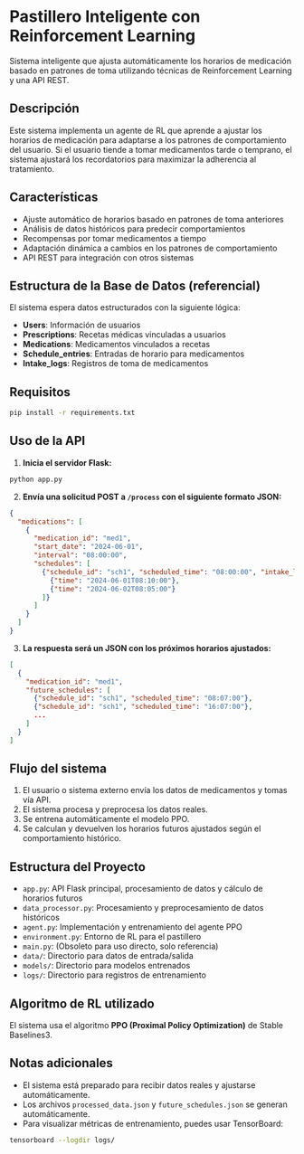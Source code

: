 # Pastillero Inteligente con Reinforcement Learning

Sistema inteligente que ajusta automáticamente los horarios de medicación basado en patrones de toma utilizando técnicas de Reinforcement Learning y una API REST.

## Descripción

Este sistema implementa un agente de RL que aprende a ajustar los horarios de medicación para adaptarse a los patrones de comportamiento del usuario. Si el usuario tiende a tomar medicamentos tarde o temprano, el sistema ajustará los recordatorios para maximizar la adherencia al tratamiento.

## Características

- Ajuste automático de horarios basado en patrones de toma anteriores
- Análisis de datos históricos para predecir comportamientos
- Recompensas por tomar medicamentos a tiempo
- Adaptación dinámica a cambios en los patrones de comportamiento
- API REST para integración con otros sistemas

## Estructura de la Base de Datos (referencial)

El sistema espera datos estructurados con la siguiente lógica:

- **Users**: Información de usuarios
- **Prescriptions**: Recetas médicas vinculadas a usuarios
- **Medications**: Medicamentos vinculados a recetas
- **Schedule_entries**: Entradas de horario para medicamentos
- **Intake_logs**: Registros de toma de medicamentos

## Requisitos

```bash
pip install -r requirements.txt
```

## Uso de la API

1. **Inicia el servidor Flask:**

```bash
python app.py
```

2. **Envía una solicitud POST a `/process` con el siguiente formato JSON:**

```json
{
  "medications": [
    {
      "medication_id": "med1",
      "start_date": "2024-06-01",
      "interval": "08:00:00",
      "schedules": [
        {"schedule_id": "sch1", "scheduled_time": "08:00:00", "intake_logs": [
          {"time": "2024-06-01T08:10:00"},
          {"time": "2024-06-02T08:05:00"}
        ]}
      ]
    }
  ]
}
```

3. **La respuesta será un JSON con los próximos horarios ajustados:**

```json
[
  {
    "medication_id": "med1",
    "future_schedules": [
      {"schedule_id": "sch1", "scheduled_time": "08:07:00"},
      {"schedule_id": "sch1", "scheduled_time": "16:07:00"},
      ...
    ]
  }
]
```

## Flujo del sistema

1. El usuario o sistema externo envía los datos de medicamentos y tomas vía API.
2. El sistema procesa y preprocesa los datos reales.
3. Se entrena automáticamente el modelo PPO.
4. Se calculan y devuelven los horarios futuros ajustados según el comportamiento histórico.

## Estructura del Proyecto

- `app.py`: API Flask principal, procesamiento de datos y cálculo de horarios futuros
- `data_processor.py`: Procesamiento y preprocesamiento de datos históricos
- `agent.py`: Implementación y entrenamiento del agente PPO
- `environment.py`: Entorno de RL para el pastillero
- `main.py`: (Obsoleto para uso directo, solo referencia)
- `data/`: Directorio para datos de entrada/salida
- `models/`: Directorio para modelos entrenados
- `logs/`: Directorio para registros de entrenamiento

## Algoritmo de RL utilizado

El sistema usa el algoritmo **PPO (Proximal Policy Optimization)** de Stable Baselines3.

## Notas adicionales

- El sistema está preparado para recibir datos reales y ajustarse automáticamente.
- Los archivos `processed_data.json` y `future_schedules.json` se generan automáticamente.
- Para visualizar métricas de entrenamiento, puedes usar TensorBoard:

```bash
tensorboard --logdir logs/
``` 